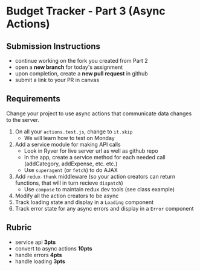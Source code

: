 Budget Tracker - Part 3 (Async Actions)
===

## Submission Instructions

* continue working on the fork you created from Part 2
* open a **new branch** for today's assignment
* upon completion, create a **new pull request** in github
* submit a link to your PR in canvas

## Requirements  

Change your project to use async actions that communicate data changes to the server.

1. On all your `actions.test.js`, change to `it.skip`
    - We will learn how to test on Monday
1. Add a service module for making API calls
    - Look in Ryver for live server url as well as github repo
    - In the app, create a service method for each needed call (addCategory, addExpense, etc. etc.)
    - Use `superagent` (or `fetch`) to do AJAX
1. Add `redux-thunk` middleware (so your action creators can return functions, that will in turn recieve `dispatch`)
    - Use `compose` to maintain redux dev tools (see class example)
1. Modify all the action creators to be async
1. Track loading state and display in a `Loading` component
1. Track error state for any async errors and display in a `Error` component

## Rubric

- service api **3pts**
- convert to async actions **10pts**
- handle errors **4pts**
- handle loading **3pts**

